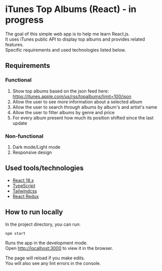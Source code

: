 # iTunes Top Albums (React) - in progress

The goal of this simple web app is to help me learn React.js.  
It uses iTunes public API to display top albums and provides related features.   
Specific requirements and used technologies listed below.

## Requirements

### Functional

1. Show top albums based on the json feed here: https://itunes.apple.com/us/rss/topalbums/limit=100/json
2. Allow the user to see more information about a selected album
3. Allow the user to search through albums by album's and artist's name
4. Allow the user to filter albums by genre and price
5. For every album present how much its position shifted since the last update

### Non-functional

1. Dark mode/Light mode
2. Responsive design

## Used tools/technologies

- [React 18.x](https://react.dev/)
- [TypeScript](https://www.typescriptlang.org/)
- [Tailwindcss](https://tailwindcss.com/)
- [React Redux](https://react-redux.js.org/)

## How to run locally

In the project directory, you can run:

`npm start`

Runs the app in the development mode.\
Open [http://localhost:3000](http://localhost:3000) to view it in the browser.

The page will reload if you make edits.\
You will also see any lint errors in the console.
